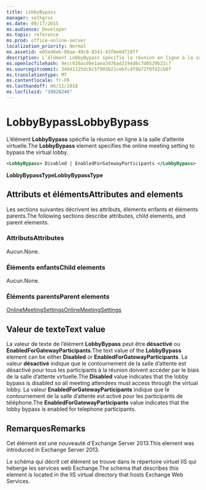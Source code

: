 ```yaml
---
title: LobbyBypass
manager: sethgros
ms.date: 09/17/2015
ms.audience: Developer
ms.topic: reference
ms.prod: office-online-server
localization_priority: Normal
ms.assetid: e05ed6eb-00ae-49c8-8341-43f6e0d728ff
description: L’élément LobbyBypass spécifie la réunion en ligne à la salle d’attente virtuelle.
ms.openlocfilehash: 9ecc920acd9e1aea3476ad1194d6c7d0529b21c7
ms.sourcegitcommit: 34041125dc8c5f993b21cebfc4f8b72f0fd2cb6f
ms.translationtype: MT
ms.contentlocale: fr-FR
ms.lasthandoff: 06/11/2018
ms.locfileid: "19828246"
---
```

# <a name="lobbybypass"></a><span data-ttu-id="24072-103">LobbyBypass</span><span class="sxs-lookup"><span data-stu-id="24072-103">LobbyBypass</span></span>

<span data-ttu-id="24072-104">L’élément **LobbyBypass** spécifie la réunion en ligne à la salle d’attente virtuelle.</span><span class="sxs-lookup"><span data-stu-id="24072-104">The **LobbyBypass** element specifies the online meeting setting to bypass the virtual lobby.</span></span> 
  
```XML
<LobbyBypass> Disabled | EnabledForGatewayParticipants </LobbyBypass>
```

 <span data-ttu-id="24072-105">**LobbyBypassType**</span><span class="sxs-lookup"><span data-stu-id="24072-105">**LobbyBypassType**</span></span>
## <a name="attributes-and-elements"></a><span data-ttu-id="24072-106">Attributs et éléments</span><span class="sxs-lookup"><span data-stu-id="24072-106">Attributes and elements</span></span>

<span data-ttu-id="24072-107">Les sections suivantes décrivent les attributs, éléments enfants et éléments parents.</span><span class="sxs-lookup"><span data-stu-id="24072-107">The following sections describe attributes, child elements, and parent elements.</span></span>
  
### <a name="attributes"></a><span data-ttu-id="24072-108">Attributs</span><span class="sxs-lookup"><span data-stu-id="24072-108">Attributes</span></span>

<span data-ttu-id="24072-109">Aucun.</span><span class="sxs-lookup"><span data-stu-id="24072-109">None.</span></span>
  
### <a name="child-elements"></a><span data-ttu-id="24072-110">Éléments enfants</span><span class="sxs-lookup"><span data-stu-id="24072-110">Child elements</span></span>

<span data-ttu-id="24072-111">Aucun.</span><span class="sxs-lookup"><span data-stu-id="24072-111">None.</span></span>
  
### <a name="parent-elements"></a><span data-ttu-id="24072-112">Éléments parents</span><span class="sxs-lookup"><span data-stu-id="24072-112">Parent elements</span></span>

[<span data-ttu-id="24072-113">OnlineMeetingSettings</span><span class="sxs-lookup"><span data-stu-id="24072-113">OnlineMeetingSettings</span></span>](onlinemeetingsettings.md)
  
## <a name="text-value"></a><span data-ttu-id="24072-114">Valeur de texte</span><span class="sxs-lookup"><span data-stu-id="24072-114">Text value</span></span>

<span data-ttu-id="24072-115">La valeur de texte de l’élément **LobbyBypass** peut être **désactivé** ou **EnabledForGatewayParticipants**.</span><span class="sxs-lookup"><span data-stu-id="24072-115">The text value of the **LobbyBypass** element can be either **Disabled** or **EnabledForGatewayParticipants**.</span></span> <span data-ttu-id="24072-116">La valeur **désactivé** indique que le contournement de la salle d’attente est désactivé pour tous les participants à la réunion doivent accéder par le biais de la salle d’attente virtuelle.</span><span class="sxs-lookup"><span data-stu-id="24072-116">The **Disabled** value indicates that the lobby bypass is disabled so all meeting attendees must access through the virtual lobby.</span></span> <span data-ttu-id="24072-117">La valeur **EnabledForGatewayParticipants** indique que le contournement de la salle d’attente est activé pour les participants de téléphone.</span><span class="sxs-lookup"><span data-stu-id="24072-117">The **EnabledForGatewayParticipants** value indicates that the lobby bypass is enabled for telephone participants.</span></span> 
  
## <a name="remarks"></a><span data-ttu-id="24072-118">Remarques</span><span class="sxs-lookup"><span data-stu-id="24072-118">Remarks</span></span>

<span data-ttu-id="24072-119">Cet élément est une nouveauté d'Exchange Server 2013.</span><span class="sxs-lookup"><span data-stu-id="24072-119">This element was introduced in Exchange Server 2013.</span></span>
  
<span data-ttu-id="24072-120">Le schéma qui décrit cet élément se trouve dans le répertoire virtuel IIS qui héberge les services web Exchange.</span><span class="sxs-lookup"><span data-stu-id="24072-120">The schema that describes this element is located in the IIS virtual directory that hosts Exchange Web Services.</span></span>
  


